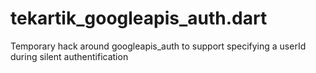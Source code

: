 tekartik_googleapis_auth.dart
=============================

Temporary hack around googleapis_auth to support specifying a userId during silent authentification
